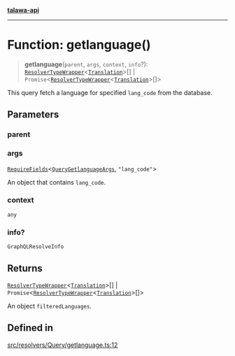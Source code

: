 [**talawa-api**](../../../../README.md)

***

# Function: getlanguage()

> **getlanguage**(`parent`, `args`, `context`, `info`?): [`ResolverTypeWrapper`](../../../../types/generatedGraphQLTypes/type-aliases/ResolverTypeWrapper.md)\<[`Translation`](../../../../types/generatedGraphQLTypes/type-aliases/Translation.md)\>[] \| `Promise`\<[`ResolverTypeWrapper`](../../../../types/generatedGraphQLTypes/type-aliases/ResolverTypeWrapper.md)\<[`Translation`](../../../../types/generatedGraphQLTypes/type-aliases/Translation.md)\>[]\>

This query fetch a language for specified `lang_code` from the database.

## Parameters

### parent

### args

[`RequireFields`](../../../../types/generatedGraphQLTypes/type-aliases/RequireFields.md)\<[`QueryGetlanguageArgs`](../../../../types/generatedGraphQLTypes/type-aliases/QueryGetlanguageArgs.md), `"lang_code"`\>

An object that contains `lang_code`.

### context

`any`

### info?

`GraphQLResolveInfo`

## Returns

[`ResolverTypeWrapper`](../../../../types/generatedGraphQLTypes/type-aliases/ResolverTypeWrapper.md)\<[`Translation`](../../../../types/generatedGraphQLTypes/type-aliases/Translation.md)\>[] \| `Promise`\<[`ResolverTypeWrapper`](../../../../types/generatedGraphQLTypes/type-aliases/ResolverTypeWrapper.md)\<[`Translation`](../../../../types/generatedGraphQLTypes/type-aliases/Translation.md)\>[]\>

An object `filteredLanguages`.

## Defined in

[src/resolvers/Query/getlanguage.ts:12](https://github.com/Suyash878/talawa-api/blob/b5a9d8b4a1ea678a3d6f5b710b3721f91a3052fc/src/resolvers/Query/getlanguage.ts#L12)
